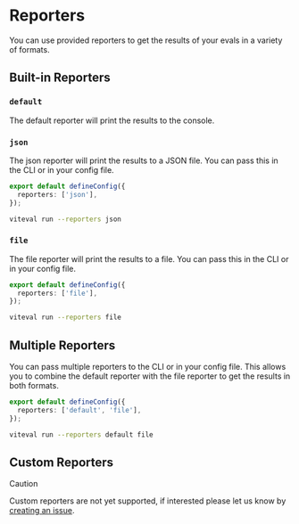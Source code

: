 # Reporters

You can use provided reporters to get the results of your evals in a variety of formats.

## Built-in Reporters

### `default`

The default reporter will print the results to the console.

### `json`

The json reporter will print the results to a JSON file. You can pass this in the CLI or in your config file.

```ts
export default defineConfig({
  reporters: ['json'],
});
```

```sh
viteval run --reporters json
```

### `file`

The file reporter will print the results to a file. You can pass this in the CLI or in your config file.

```ts
export default defineConfig({
  reporters: ['file'],
});
```

```sh
viteval run --reporters file
```

## Multiple Reporters

You can pass multiple reporters to the CLI or in your config file. This allows you to combine the default reporter with the file reporter to get the results in both formats.

```ts
export default defineConfig({
  reporters: ['default', 'file'],
});
```

```sh
viteval run --reporters default file
```

## Custom Reporters

> [!CAUTION]
> Custom reporters are not yet supported, if interested please let us know by [creating an issue](https://github.com/viteval/viteval/issues/new).